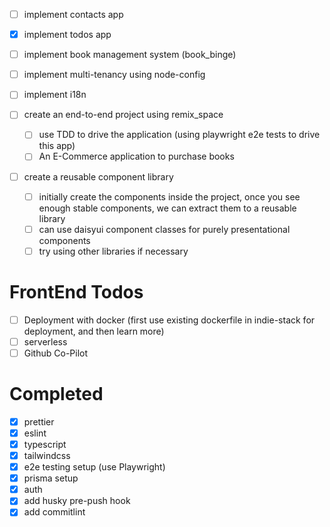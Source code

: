 - [ ] implement contacts app
- [x] implement todos app
- [ ] implement book management system (book_binge)
- [ ] implement multi-tenancy using node-config
- [ ] implement i18n

- [ ] create an end-to-end project using remix_space

  - [ ] use TDD to drive the application (using playwright e2e tests to drive this app)
  - [ ] An E-Commerce application to purchase books

- [ ] create a reusable component library
  - [ ] initially create the components inside the project, once you see enough stable components, we can extract them to a reusable library
  - [ ] can use daisyui component classes for purely presentational components
  - [ ] try using other libraries if necessary

# FrontEnd Todos

- [ ] Deployment with docker (first use existing dockerfile in indie-stack for deployment, and then learn more)
- [ ] serverless
- [ ] Github Co-Pilot

# Completed

- [x] prettier
- [x] eslint
- [x] typescript
- [x] tailwindcss
- [x] e2e testing setup (use Playwright)
- [x] prisma setup
- [x] auth
- [x] add husky pre-push hook
- [x] add commitlint
